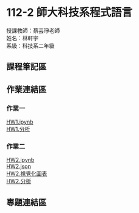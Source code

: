 # 112-2 師大科技系程式語言<br>
授課教師：蔡芸琤老師<br>
姓名：林軒宇<br>
系級：科技系二年級<br>
## 課程筆記區
## 作業連結區
### 作業一
[HW1.ipynb](https://github.com/ethanlin1126/PL/blob/main/HW1.ipynb)<br>
[HW1.分析](https://github.com/ethanlin1126/PL/blob/main/HW1_%E5%88%86%E6%9E%90.pdf)
### 作業二
[HW2.ipynb](https://github.com/ethanlin1126/PL/blob/main/HW2.ipynb)<br>
[HW2.json](https://github.com/ethanlin1126/PL/blob/main/app_rankings.json)<br>
[HW2.視覺化圖表](https://github.com/ethanlin1126/PL/blob/main/HW2_%E8%A6%96%E8%A6%BA%E5%8C%96%E5%9C%96%E8%A1%A8.png)<br>
[HW2.分析](https://github.com/ethanlin1126/PL/blob/main/HW2_%E5%88%86%E6%9E%90.pdf)
## 專題連結區
